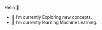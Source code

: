  Hello 👋


- 🔭 I’m currently Exploring new concepts.
- 🌱 I’m currently learning Machine Learning.
  

